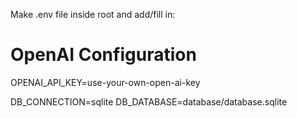 Make .env file inside root and add/fill in:

# OpenAI Configuration
OPENAI_API_KEY=use-your-own-open-ai-key

DB_CONNECTION=sqlite
DB_DATABASE=database/database.sqlite
